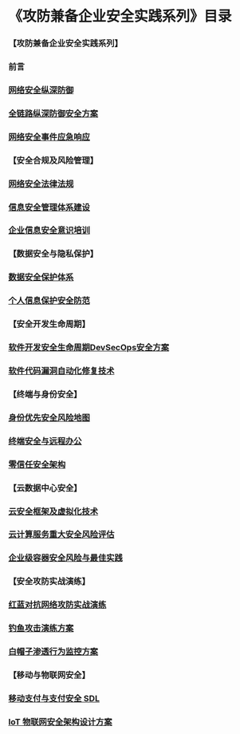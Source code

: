 # 《**攻防兼备企业安全实践系列**》目录



### 【攻防兼备企业安全实践系列】

###         前言

### [网络安全纵深防御](./defense-in-depth-security-solution.md)

###         [全链路纵深防御安全方案](defense-in-depth-security-solution.md)

###         [网络安全事件应急响应](security-incident-response.md)

### 【安全合规及风险管理】

###         [网络安全法律法规](cybersecurity-laws.md)

###         [信息安全管理体系建设](information-security-management-system.md)

###         [企业信息安全意识培训](information-security-awareness-training.md)

### 【数据安全与隐私保护】

###         [数据安全保护体系](data-security-protection-system.md)

###         [个人信息保护安全防范](personal-information-protection.md)

### 【安全开发生命周期】

###         [软件开发安全生命周期DevSecOps安全方案](devsecops-security-solution.md)

###         [软件代码漏洞自动化修复技术](software-code-vulnerability-automated-repair-technology.md)

### 【终端与身份安全】

###         [身份优先安全风险地图]()

###         [终端安全与远程办公](terminal-and-remote-office-security.md)

###         [零信任安全架构](zero-trust-security-architecture.md)

### 【云数据中心安全】

###         [云安全框架及虚拟化技术](cloud-security-framework-and-virtualization-technology.md)

###         [云计算服务重大安全风险评估](major-security-risk-assessment-of-cloud-computing-services.md)

###         [企业级容器安全风险与最佳实践](container-security-risks-and-best-practices.md)

### 【安全攻防实战演练】

###         [红蓝对抗网络攻防实战演练](red-blue-attack-and-defense-practice.md)

###         [钓鱼攻击演练方案](phishing-attack-drill-plan.md)

###         [白帽子渗透行为监控方案](white-hat-penetration-behavior-monitoring-solution.md)

### 【移动与物联网安全】

###         [移动支付与支付安全 SDL](mobile-and-payment-security.md)

###         [IoT 物联网安全架构设计方案](iot-security-architecture-design-solution.md)